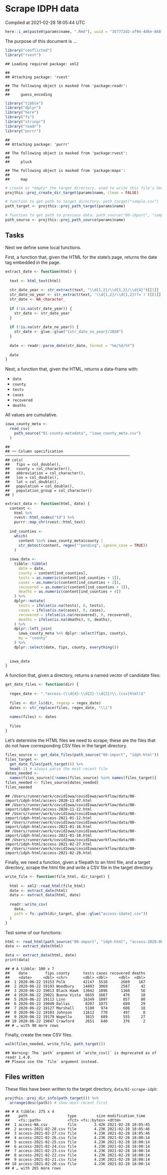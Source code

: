 Scrape IDPH data
================
Compiled at 2021-02-28 18:05:44 UTC

``` r
here::i_am(paste0(params$name, ".Rmd"), uuid = "357772d2-af9d-4d6e-868f-3dc08773181c")
```

The purpose of this document is …

``` r
library("conflicted")
library("rvest")
```

    ## Loading required package: xml2

    ## 
    ## Attaching package: 'rvest'

    ## The following object is masked from 'package:readr':
    ## 
    ##     guess_encoding

``` r
library("tibble")
library("dplyr")
library("here")
library("fs")
library("stringr")
library("readr")
library("purrr")
```

    ## 
    ## Attaching package: 'purrr'

    ## The following object is masked from 'package:rvest':
    ## 
    ##     pluck

    ## The following object is masked from 'package:maps':
    ## 
    ##     map

``` r
# create or *empty* the target directory, used to write this file's data: 
projthis::proj_create_dir_target(params$name, clean = FALSE)

# function to get path to target directory: path_target("sample.csv")
path_target <- projthis::proj_path_target(params$name)

# function to get path to previous data: path_source("00-import", "sample.csv")
path_source <- projthis::proj_path_source(params$name)
```

## Tasks

Next we define some local functions.

First, a function that, given the HTML for the state’s page, returns the
date tag embedded in the page.

``` r
extract_date <- function(html) {
  
  text <- html_text(html)
  
  str_date_year <- str_extract(text, "\\d{1,2}/\\d{1,2}/\\d{4}")[[1]]
  str_date_no_year <- str_extract(text, '\\d{1,2}/\\d{1,2}(?= )')[[1]]
  str_date <- NA_character_
  
  if (!is.na(str_date_year)) {
    str_date <- str_date_year
  }
  
  if (!is.na(str_date_no_year)) {
    str_date <- glue::glue("{str_date_no_year}/2020")
  }
  
  date <- readr::parse_date(str_date, format = "%m/%d/%Y")
  
  date
}
```

Next, a function that, given the HTML, returns a data-frame with:

  - `date`
  - `county`
  - `tests`
  - `cases`
  - `recovered`
  - `deaths`

All values are cumulative.

``` r
iowa_county_meta <- 
  read_csv(
    path_source("01-county-metadata", "iowa_county_meta.csv")
  )
```

    ## 
    ## ── Column specification ────────────────────────────────────────────────────────
    ## cols(
    ##   fips = col_double(),
    ##   county = col_character(),
    ##   abbreviation = col_character(),
    ##   lon = col_double(),
    ##   lat = col_double(),
    ##   population = col_double(),
    ##   population_group = col_character()
    ## )

``` r
extract_data <- function(html, date) {
  content <-
    html %>%
    rvest::html_nodes("td") %>%
    purrr::map_chr(rvest::html_text)
  
  ind_counties <- 
    which(
      content %in% iowa_county_meta$county |
      str_detect(content, regex("^pending", ignore_case = TRUE))  
    )
  
  iowa_data <- 
    tibble::tibble(
      date = date,
      county = content[ind_counties],
      tests = as.numeric(content[ind_counties + 1]),
      cases = as.numeric(content[ind_counties + 2]),
      recovered = as.numeric(content[ind_counties + 3]),
      deaths = as.numeric(content[ind_counties + 4])
    ) %>%
    dplyr::mutate(
      tests = ifelse(is.na(tests), 0, tests),
      cases = ifelse(is.na(cases), 0, cases),
      recovered = ifelse(is.na(recovered), 0, recovered),
      deaths = ifelse(is.na(deaths), 0, deaths),
    ) %>% 
    dplyr::left_join(
      iowa_county_meta %>% dplyr::select(fips, county),
      by = "county"
    ) %>%
    dplyr::select(date, fips, county, everything())
    
  
  iowa_data
}
```

A function that, given a directory, returns a named vector of candidate
files:

``` r
get_date_files <- function(dir) {
  
  regex_date <- ".*access-(\\d{4}-\\d{2}-\\d{2})\\.(csv|html)$"
  
  files <- dir_ls(dir, regexp = regex_date)
  dates <- str_replace(files, regex_date, "\\1")
  
  names(files) <- dates
  
  files
} 
```

Let’s determine the HTML files we need to scrape; these are the files
that do not have corresponding CSV files in the target directory.

``` r
files_source <- get_date_files(path_source("00-import", "idph-html"))
files_target <- 
  get_date_files(path_target()) %>%
  head(-1) # always parse the most-recent file
dates_needed <- 
  names(files_source)[!names(files_source) %in% names(files_target)]
files_needed <- files_source[dates_needed]
files_needed
```

    ## /Users/runner/work/covidIowa/covidIowa/workflow/data/00-import/idph-html/access-2020-11-07.html
    ## /Users/runner/work/covidIowa/covidIowa/workflow/data/00-import/idph-html/access-2020-11-12.html
    ## /Users/runner/work/covidIowa/covidIowa/workflow/data/00-import/idph-html/access-2021-01-12.html
    ## /Users/runner/work/covidIowa/covidIowa/workflow/data/00-import/idph-html/access-2021-01-16.html
    ## /Users/runner/work/covidIowa/covidIowa/workflow/data/00-import/idph-html/access-2021-01-18.html
    ## /Users/runner/work/covidIowa/covidIowa/workflow/data/00-import/idph-html/access-2021-02-27.html
    ## /Users/runner/work/covidIowa/covidIowa/workflow/data/00-import/idph-html/access-2021-02-28.html

Finally, we need a function, given a filepath to an html file, and a
target directory, scrape the html file and write a CSV file in the
target directory.

``` r
write_file <- function(file_html, dir_target) {
  
  html <- xml2::read_html(file_html)
  date <- extract_date(html)
  data <- extract_data(html, date)
  
  readr::write_csv(
    data, 
    path = fs::path(dir_target, glue::glue("access-{date}.csv"))
  )
}
```

Test some of our functions:

``` r
html <- read_html(path_source("00-import", "idph-html", "access-2020-06-22.html"))
date <- extract_date(html)
```

``` r
data <- extract_data(html, date)
print(data)
```

    ## # A tibble: 100 x 7
    ##    date        fips county      tests cases recovered deaths
    ##    <date>     <dbl> <chr>       <dbl> <dbl>     <dbl>  <dbl>
    ##  1 2020-06-22 19153 Polk        42147  5510      2669    167
    ##  2 2020-06-22 19193 Woodbury    14893  3069      2587     42
    ##  3 2020-06-22 19013 Black Hawk  13042  1896      1160     56
    ##  4 2020-06-22 19021 Buena Vista  6655  1667       476     10
    ##  5 2020-06-22 19113 Linn        16349  1097       857     80
    ##  6 2020-06-22 19049 Dallas       8207  1075       689     29
    ##  7 2020-06-22 19127 Marshall     5100   974       608     18
    ##  8 2020-06-22 19103 Johnson     11612   770       497      8
    ##  9 2020-06-22 19179 Wapello      3815   689       555     27
    ## 10 2020-06-22 19047 Crawford     2651   640       376      2
    ## # … with 90 more rows

Finally, create the new CSV files.

``` r
walk(files_needed, write_file, path_target())
```

    ## Warning: The `path` argument of `write_csv()` is deprecated as of readr 1.4.0.
    ## Please use the `file` argument instead.

## Files written

These files have been written to the target directory,
`data/02-scrape-idph`:

``` r
projthis::proj_dir_info(path_target()) %>% 
  arrange(desc(path)) # show most-recent first
```

    ## # A tibble: 275 x 4
    ##    path                  type         size modification_time  
    ##    <fs::path>            <fct> <fs::bytes> <dttm>             
    ##  1 access-NA.csv         file        3.42K 2021-02-28 18:05:45
    ##  2 access-2021-02-28.csv file        4.23K 2021-02-28 18:05:46
    ##  3 access-2021-02-27.csv file        4.23K 2021-02-28 18:05:46
    ##  4 access-2021-02-26.csv file        4.23K 2021-02-28 18:00:14
    ##  5 access-2021-02-25.csv file        4.23K 2021-02-28 18:00:14
    ##  6 access-2021-02-24.csv file        4.23K 2021-02-28 18:00:14
    ##  7 access-2021-02-23.csv file        4.23K 2021-02-28 18:00:14
    ##  8 access-2021-02-22.csv file        4.23K 2021-02-28 18:00:14
    ##  9 access-2021-02-21.csv file        4.23K 2021-02-28 18:00:14
    ## 10 access-2021-02-20.csv file        4.23K 2021-02-28 18:00:14
    ## # … with 265 more rows
